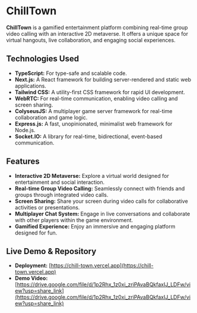 # ChillTown

**ChillTown** is a gamified entertainment platform combining real-time group video calling with an interactive 2D metaverse. It offers a unique space for virtual hangouts, live collaboration, and engaging social experiences.

## Technologies Used

* **TypeScript:** For type-safe and scalable code.
* **Next.js:** A React framework for building server-rendered and static web applications.
* **Tailwind CSS:** A utility-first CSS framework for rapid UI development.
* **WebRTC:** For real-time communication, enabling video calling and screen sharing.
* **ColyseusJS:** A multiplayer game server framework for real-time collaboration and game logic.
* **Express.js:** A fast, unopinionated, minimalist web framework for Node.js.
* **Socket.IO:** A library for real-time, bidirectional, event-based communication.

## Features

* **Interactive 2D Metaverse:** Explore a virtual world designed for entertainment and social interaction.
* **Real-time Group Video Calling:** Seamlessly connect with friends and groups through integrated video calls.
* **Screen Sharing:** Share your screen during video calls for collaborative activities or presentations.
* **Multiplayer Chat System:** Engage in live conversations and collaborate with other players within the game environment.
* **Gamified Experience:** Enjoy an immersive and engaging platform designed for fun.

## Live Demo & Repository

* **Deployment:** [https://chill-town.vercel.app](https://chill-town.vercel.app)
* **Demo Video:** [https://drive.google.com/file/d/1p2Rhx_1z0xi_zriPAvaBQkfaxIJ_LDFw/view?usp=share_link](https://drive.google.com/file/d/1p2Rhx_1z0xi_zriPAvaBQkfaxIJ_LDFw/view?usp=share_link)

